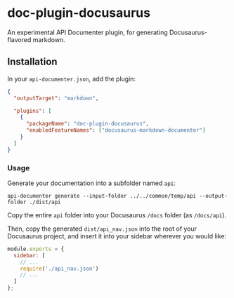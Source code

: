 # doc-plugin-docusaurus

An experimental API Documenter plugin, for generating Docusaurus-flavored markdown.

## Installation

In your `api-documenter.json`, add the plugin:

```json
{
  "outputTarget": "markdown",

  "plugins": [
    {
      "packageName": "doc-plugin-docusaurus",
      "enabledFeatureNames": ["docusaurus-markdown-documenter"]
    }
  ]
}
```

### Usage

Generate your documentation into a subfolder named `api`:

```console
api-documenter generate --input-folder ../../common/temp/api --output-folder ./dist/api
```

Copy the entire `api` folder into your Docusaurus `/docs` folder (as `/docs/api`).

Then, copy the generated `dist/api_nav.json` into the root of your Docusaurus project, and insert it into your sidebar wherever you would like:

```js
module.exports = {
  sidebar: [
    // ...
    require('./api_nav.json')
    // ...
  ]
};
```
